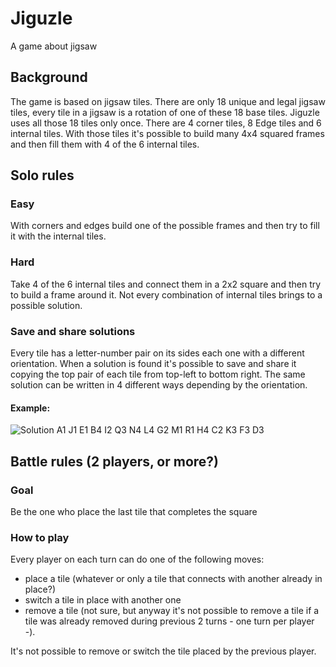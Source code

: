 # Jiguzle
A game about jigsaw

## Background
The game is based on jigsaw tiles. There are only 18 unique and legal jigsaw tiles, every tile in a jigsaw is a rotation of one of these 18 base tiles. Jiguzle uses all those 18 tiles only once. 
There are 4 corner tiles, 8 Edge tiles and 6 internal tiles. With those tiles it's possible to build many 4x4 squared frames and then fill them with 4 of the 6 internal tiles.

## Solo rules

### Easy
With corners and edges build one of the possible frames and then try to fill it with the internal tiles.

### Hard
Take 4 of the 6 internal tiles and connect them in a 2x2 square and then try to build a frame around it. Not every combination of internal tiles brings to a possible solution.

### Save and share solutions
Every tile has a letter-number pair on its sides each one with a different orientation. When a solution is found it's possible to save and share it copying the top pair of each tile from top-left to bottom right.
The same solution can be written in 4 different ways depending by the orientation.
#### Example:
![Solution](https://user-images.githubusercontent.com/6410629/176885883-dfcf9bc9-71ad-4136-93d7-332a11faa812.jpg)
A1 J1 E1 B4 I2 Q3 N4 L4 G2 M1 R1 H4 C2 K3 F3 D3

## Battle rules (2 players, or more?)

### Goal
Be the one who place the last tile that completes the square

### How to play

Every player on each turn can do one of the following moves: 
* place a tile (whatever or only a tile that connects with another already in place?)
* switch a tile in place with another one
* remove a tile (not sure, but anyway it's not possible to remove a tile if a tile was already removed during previous 2 turns - one turn per player -).

It's not possible to remove or switch the tile placed by the previous player.
